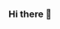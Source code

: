 ### Hi there 👋

<!--
**sunkuvarshini/sunkuvarshini** is a ✨ _special_ ✨ repository because its `README.md` (this file) appears on your GitHub profile.

Here are some ideas to get you started:

- 🔭 I’m currently working on Android 
- 🌱 I’m currently learning coding 
- 🤔 I’m looking for help with anything 
- 💬 Ask me about studies 
- 📫 How to reach me: sunkuvarshini@gmail.com
- ⚡ Fun fact: I am a student.
-->
